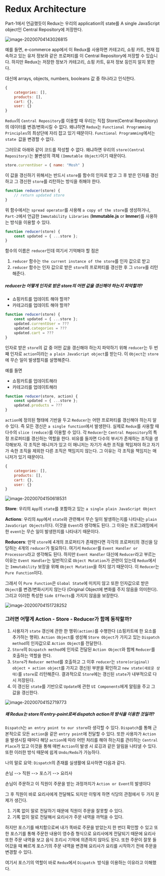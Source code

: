 # Redux Architecture

Part-1에서 언급했듯이 Redux는 우리의 application의 state를 A single JavaScript object인 Central Repository에 저장한다. 

![image-20200704143026815](C:\Users\user\AppData\Roaming\Typora\typora-user-images\image-20200704143026815.png)

예를 들면, e-commerce app에서 이 Redux를 사용하면 카테고리, 쇼핑 카트, 현재 접속하고 있는 유저 정보와 같은 프로퍼티를 이 Central Repository에 저장할 수 있습니다. 하지만 Redux는 저장한 정보가 카테고리, 쇼핑 카트, 유저 정보 등인지 알지 못한다. 

대신에 arrays, objects, numbers, booleans 값 중 하나라고 인식한다.

```javascript
{
    categories: [],
    products: [],
    cart: {},
    user: {}        
}
```

`Redux`의 `Central Repository`를 이용할 때 우리는 직접 Store(Central Repository)의 데이터를 변경/변화시킬 수 없다. 왜냐하면 `Redux`는 `Functional Programming Principles`의 최상단에 자리 잡고 있기 때문이다. `Functional Programming`에서는 `state `값을 변경할 수 없다. 

그러므로 아래와 같이 코드를 작성할 수 없다. 왜냐하면 우리의 `store(Central Repository)`는 불변성의 객체 `(Immutable Object)`이기 때문이다.

```javascript
store.currentUser = { name: "Mosh" }
```

이 값을 갱신하기 위해서는 반드시 `store`를 함수의 인자로 받고 그 후 받은 인자를 갱신하고 그 갱신한 `store`를 리턴하는 방식을 취해야 한다. 

```javascript
function reducer(store) {
	// return updated store
}
```

위 함수에서는 `spread operator`를 사용해 `a copy of the store`를 생성하거나, `Part-2`에서 언급한 `Immutability Libraries` (**Immutable.js** or **Immer**)를 사용하는 방식을 이용할 수 있다.

```javascript
function reducer(store) {
	const updated = { ...store };
}
```

함수의 이름은 `reducer`인데 여기서 기억해야 할 점은

1. `reducer` 함수는 `the current instance of the store`를 인자 값으로 받고
2. `reducer` 함수는 인자 값으로 받은 `store`의 프로퍼티를 갱신한 후 그 `store`를 리턴해준다.

##### reducer는 어떻게 인자로 받은 store의 어떤 값을 갱신해야 하는지 파악할까?

- 쇼핑카트를 업데이트 해야 할까?
- 카테고리를 업데이트 해야 할까?

```javascript
function reducer(store) {
	const updated = { ...store };
	updated.currentUser = ???
    updated.categories = ???
    updated.cart = ???
}
```

인자로 받은 `store`의 값 중 어떤 값을 갱신해야 하는지 파악하기 위해 `reducer`는 두 번째 인자로 `action`이라는 `a plain JavaScript object`를 받는다. 이 `Object`는 `store`에 무슨 일이 발생할지를 설명해준다. 

예를 들면

- 쇼핑카트를 업데이트해라
- 카테고리를 업데이트해라

```javascript
function reducer(store, action) {
	const updated = { ...store };
	updated.products = ???
}
```

`action`에 정의된 형태에 기반을 두고 `Reducer`는 어떤 프로퍼티를 갱신해야 하는지 알 수 있다. 즉 모든 갱신은 `a single function`에서 발생한다. 실제로 `Redux`를 사용할 때 다수의 `slice (reduce)`를 이용할 수 있다. 각 `Reducer`는 `Central Repository`의 특정 프로퍼티를 갱신하는 역할을 한다. 비유를 들자면 다수의 부서가 존재하는 조직을 생각해보자. 각 조직은 매니저가 있고 이 매니저는 자기가 속한 조직을 책임져야 하고 자기가 속한 조직을 제외한 다른 조직은 책임지지 않는다. 그 이유는 각 조직을 책임지는 매니저가 있기 때문이다.

```javascript
{
	categories: [],
	products: [],
	cart: {},
	user: {}
}
```

![image-20200704150618531](C:\Users\user\AppData\Roaming\Typora\typora-user-images\image-20200704150618531.png)

**Store**: 우리의 `App`의 `state`를 포함하고 있는 `a single plain JavaScript Object`

**Actions**: 우리의 `App`에서 `state`와 관련해서 무슨 일이 발생하는지를 나타내는 `plain JavaScript Objects`이다. 이것을 `Event`라 생각해도 된다. 그 이유는 프로그래밍에서 한 `event`는 무슨 일이 발생한지를 나타내기 때문이다. 

**Reducers**: 만약 `store`에 4개의 프로퍼티가 존재한다면 각각의 프로퍼티의 갱신을 담당하는 4개의 `reducer`가 필요하다. 여기서 `Reducer`를 `Event Handler or Processors`라고 생각해도 된다. 하지만 `Event Handler` 대신에 `Reducer`라고 부르는 이유는 `Event Handler`는 일반적으로 `Object Mutation`가 관련이 있는데 `Redux`에서는 `Immutability` 보장을 위해 `Object Mutation`을 하지 않기 때문이다. 이 `Reducer`는 `Pure Function`이다. 

그래서 이 `Pure Function`은 `Global State`에 미치지 않고 또한 인자값으로 받은 `Object`를 변경/변화시키지 않는다 (Original Object에 변화를 주지 않음을 의미한다). 그리고 이러한 특성한 `Side Effects`를 가지지 않음을 보장한다. 

![image-20200704151728252](C:\Users\user\AppData\Roaming\Typora\typora-user-images\image-20200704151728252.png)

### 그러면 어떻게 Action - Store - Reducer가 함께 동작할까?

1. 사용자가 `state` 갱신에 관한 한 행위`(action)`를 수행한다 (쇼핑카트에 한 요소를 추가하는 행위). `Action Object`를 생성해 `Store Object`가 가지고 있는 `Dispatch method`의 인자값으로 `Action Object`를 전달한다.
2. `Store`의 `Dispatch method`에 인자로 전달된 `Action Object`와 함께 `Reducer`를 호출하는 역할을 한다.
3. `Store`가 `Reducer method`를 호출하고 그 이후 `reducer`는 `store(original) object + action object`를 가지고 갱신된 부분을 확인하고 `new state(새로운 상태)`를 `store`로 리턴해준다. 결과적으로 `Store`에는 갱신된 `state`가 내부적으로 다시 저장된다.
4. 이 갱신된 `state`를 기반으로 `Update`에 관한 `UI Components`에게 알림을 주고 그 값을 갱신한다.

![image-20200704152719773](C:\Users\user\AppData\Roaming\Typora\typora-user-images\image-20200704152719773.png)

##### 왜 Redux는 store의 entry-point로써 dispatch action의 방식을 이용한 것일까?

`Dispatch`는 `an entry point to our store`라 생각할 수 있다. `Dispatch`를 통해 근본적으로 모든 `action`을 같은 `entry point`에 전달할 수 있다. 또한 사용자가 `Action`을 발생시킬 때마다 해당 `action`에 따라 어떤 처리를 해야 하는지를 관리하는 `Central Place`가 있고 이것을 통해 매번 `Action`이 발생 시 로깅과 같은 알림을 나타낼 수 있다. 또한 이러한 방식 때문에 쉽게 `Undo/Redo`가 가능하다.



나의 말로 요약:
`Dispatch`의 존재를 실생활에 묘사하면 다음과 같다.

손님 --> 직원 --> 포스기 --> 요리사

손님이 주문하고 이 직원이 주문을 받는 과정까지가 `Action or Event`의 발생이다

그 후 직원이 바로 요리사에게 전달해도 되지만 이렇게 하면 식당의 관점에서 두 가지 문제가 생긴다. 

1. 기록 없이 말로 전달하기 때문에 직원이 주문을 잘못할 수 있다.
2. 기록 없이 말로 전달해서 요리사가 주문 내역을 까먹을 수 있다.

하지만 포스기를 배치함으로써 내가 똑바로 주문을 받았는지 한 번더 확인할 수 있고 또한 포스기를 통해 주문한 내용이 영수증 형식으로 요리사에게 전달되기 때문에 요리사 또한 주문 내역을 보고 음식 조리시 기억에 의존하지 않아도 된다. 또한 주문이 잘못 들어갔을 때 빠르게 포스기의 주문 내역을 변경해 요리사가 요리를 시작하기 전에 주문을 변경할 수 있다. 

여기서 포스기의 역할이 바로 `Redux`에서 `Dispatch `방식을 이용하는 이유라고 이해했다.












